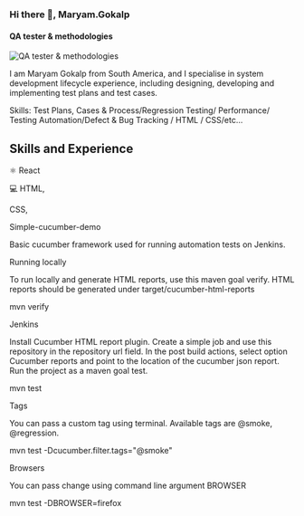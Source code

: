 ### Hi there 👋, Maryam.Gokalp
#### QA tester & methodologies
![QA tester & methodologies](https://github.com/Sunflowers2001/Sunflowers2001/blob/main/Screenshot%202022-04-24%20at%2010.36.42.png?raw=true)

I am Maryam Gokalp from South America, and I specialise in system development lifecycle experience, including designing, developing and implementing test plans and test cases.

Skills: Test Plans, Cases & Process/Regression Testing/ Performance/ Testing Automation/Defect & Bug Tracking / HTML / CSS/etc...

## Skills and Experience

⚛ React

💻 HTML, 

CSS,


Simple-cucumber-demo

Basic cucumber framework used for running automation tests on Jenkins.

Running locally

To run locally and generate HTML reports, use this maven goal verify. HTML reports should be generated under target/cucumber-html-reports

mvn verify

Jenkins

Install Cucumber HTML report plugin. Create a simple job and use this repository in the repository url field. In the post build actions, select option Cucumber reports and point to the location of the cucumber json report. Run the project as a maven goal test.

mvn test

Tags

You can pass a custom tag using terminal. Available tags are @smoke, @regression.

mvn test -Dcucumber.filter.tags="@smoke"

Browsers

You can pass change using command line argument BROWSER

mvn test -DBROWSER=firefox


